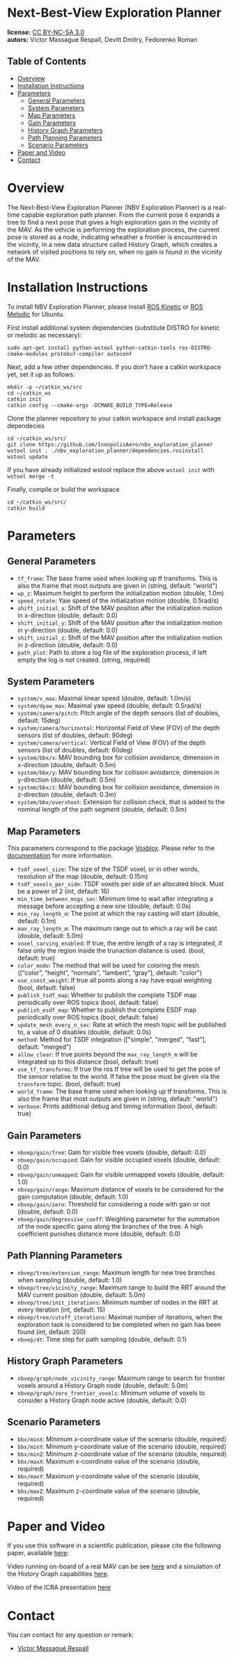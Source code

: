 # Next-Best-View Exploration Planner
**license:** [CC BY-NC-SA 3.0](https://creativecommons.org/licenses/by-nc-sa/3.0/deed.en) <br/>
**autors:**  Victor Massague Respall, Devitt Dmitry, Fedorenko Roman

## Table of Contents
* [Overview](#overview)
* [Installation Instructions](#installation-instructions)
* [Parameters](#parameters)
  * [General Parameters](#general-parameters)
  * [System Parameters](#system-parameters)
  * [Map Parameters](#map-parameters)
  * [Gain Parameters](gain-parameters)
  * [History Graph Parameters](history-graph-parameters)
  * [Path Planning Parameters](path-planning-parameters)
  * [Scenario Parameters](scenario-parameters)
* [Paper and Video](#paper-and-video)
* [Contact](#contact)

# Overview

The Next-Best-View Exploration Planner (NBV Exploration Planner) is a real-time capable exploration path planner. 
From the current pose it expands a tree to find a next pose that gives a high exploration gain in the vicinity of the MAV.
As the vehicle is performing the exploration process, the current pose is stored as a node, indicating wheather a frontier is encountered in the vicinity, 
in a new data structure called History Graph, which creates a network of visited positions to rely on, when no gain is found in the vicinity of the MAV.

# Installation Instructions
To install NBV Exploration Planner, please install [ROS Kinetic](http://wiki.ros.org/kinetic/Installation/Ubuntu/) or [ROS Melodic](http://wiki.ros.org/melodic/Installation/Ubuntu/) for Ubuntu.

First install additional system dependencies (substitute DISTRO for kinetic or melodic as necessary):

```
sudo apt-get install python-wstool python-catkin-tools ros-DISTRO-cmake-modules protobuf-compiler autoconf
```

Next, add a few other dependencies. If you don’t have a catkin workspace yet, set it up as follows:

```
mkdir -p ~/catkin_ws/src
cd ~/catkin_ws
catkin init
catkin config --cmake-args -DCMAKE_BUILD_TYPE=Release
```

Clone the planner repository to your catkin workspace and install package dependecies

```
cd ~/catkin_ws/src/
git clone https://github.com/InnopolisAero/nbv_exploration_planner
wstool init . ./nbv_exploration_planner/dependencies.rosinstall
wstool update
```

If you have already initialized wstool replace the above `wstool init` with `wstool merge -t`

Finally, compile or build the workspace
```
cd ~/catkin_ws/src/
catkin build
```

# Parameters

## General Parameters
* `tf_frame`: The base frame used when looking up tf transforms. This is also the frame that most outputs are given in (string, default: "world")
* `wp_z`: Maximum height to perform the initialization motion (double, 1.0m)
* `speed_rotate`: Yaw speed of the initialization motion (double, 0.5rad/s)
* `shift_initial_x`: Shift of the MAV position after the initialization motion in x-direction (double, default: 0.0)
* `shift_initial_y`: Shift of the MAV position after the initialization motion in y-direction (double, default: 0.0)
* `shift_initial_z`: Shift of the MAV position after the initialization motion in z-direction (double, default: 0.0)
* `path_plot`: Path to store a log file of the exploration process, if left empty the log is not created. (string, required)

## System Parameters
* `system/v_max`: Maximal linear speed (double, default: 1.0m/s)
* `system/dyaw_max`: Maximal yaw speed (double, default: 0.5rad/s)
* `system/camera/pitch`: Pitch angle of the depth sensors (list of doubles, default: 15deg)
* `system/camera/horizontal`: Horizontal Field of View (FOV) of the depth sensors (list of doubles, default: 90deg)
* `system/camera/vertical`: Vertical Field of View (FOV) of the depth sensors (list of doubles, default: 60deg)
* `system/bbx/x`: MAV bounding box for collision avoidance, dimension in x-direction (double, default: 0.5m)
* `system/bbx/y`: MAV bounding box for collision avoidance, dimension in y-direction (double, default: 0.5m)
* `system/bbx/z`: MAV bounding box for collision avoidance, dimension in z-direction (double, default: 0.3m)
* `system/bbx/overshoot`: Extension for collision check, that is added to the nominal length of the path segment (double, default: 0.5m)

## Map Parameters
This parameters correspond to the package [Voxblox](https://github.com/ethz-asl/voxblox). 
Please refer to the [documentation](https://voxblox.readthedocs.io/en/latest/pages/The-Voxblox-Node.html#) for more information.

* `tsdf_voxel_size`: The size of the TSDF voxel, or in other words, resolution of the map (double, default: 0.15m)
* `tsdf_voxels_per_side`: TSDF voxels per side of an allocated block. Must be a power of 2 (int, default: 16) 
* `min_time_between_msgs_sec`: Minimum time to wait after integrating a message before accepting a new one (double, default: 0.0s)
* `min_ray_length_m`: The point at which the ray casting will start (double, default: 0.1m)
* `max_ray_length_m`: The maximum range out to which a ray will be cast (double, default: 5.0m)
* `voxel_carving_enabled`: If true, the entire length of a ray is integrated, if false only the region inside the trunaction distance is used. (bool, default: true)
* `color_mode`: The method that will be used for coloring the mesh. ([“color”, “height”, “normals”, “lambert”, “gray”], default: "color")
* `use_const_weight`: If true all points along a ray have equal weighting (bool, default: false)
* `publish_tsdf_map`: Whether to publish the complete TSDF map periodically over ROS topics (bool, default: false)
* `publish_esdf_map`: Whether to publish the complete ESDF map periodically over ROS topics (bool, default: false)
* `update_mesh_every_n_sec`: Rate at which the mesh topic will be published to, a value of 0 disables (double, default: 0.0s)
* `method`: Method for TSDF integration (["simple", "merged", "fast"], default: "merged")
* `allow_clear`: If true points beyond the `max_ray_length_m` will be integrated up to this distance (bool, default: true)
* `use_tf_transforms`: If true the ros tf tree will be used to get the pose of the sensor relative to the world. 
If false the pose must be given via the `transform` topic. (bool, default: true)
* `world_frame`: The base frame used when looking up tf transforms. This is also the frame that most outputs are given in (string, default: "world")
* `verbose`: Prints additional debug and timing information (bool, default: true)


## Gain Parameters
* `nbvep/gain/free`: Gain for visible free voxels (double, default: 0.0)
* `nbvep/gain/occupied`: Gain for visible occupied voxels (double, default: 0.0)
* `nbvep/gain/unmapped`: Gain for visible unmapped voxels (double, default: 1.0)
* `nbvep/gain/range`: Maximum distance of voxels to be considered for the gain computation (double, default: 1.0) 
* `nbvep/gain/zero`: Threshold for considering a node with gain or not (double, default: 0.0)
* `nbvep/gain/degressive_coeff`: Weighting parameter for the summation of the node specific gains along the branches of the tree. A high coefficient punishes distance more (double, default: 0.0)

## Path Planning Parameters
* `nbvep/tree/extension_range`: Maximum length for new tree branches when sampling (double, default: 1.0)
* `nbvep/tree/vicinity_range`: Maximum range to build the RRT around the MAV current position (double, default: 5.0m)
* `nbvep/tree/init_iterations`: Minimum number of nodes in the RRT at every iteration (int, default: 15)
* `nbvep/tree/cutoff_iterations`: Maximal number of iterations, when the exploration task is considered to be completed when no gain has been found (int, default: 200)
* `nbvep/dt`: Time step for path sampling (double, default: 0.1)

## History Graph Parameters
* `nbvep/graph/node_vicinity_range`: Maximum range to search for frontier voxels around a History Graph node (double, default: 5.0m) 
* `nbvep/graph/zero_frontier_voxels`: Minimum volume of voxels to consider a History Graph node active (double, default: 0.0)

## Scenario Parameters
* `bbx/minX`: Minimum x-coordinate value of the scenario (double, required)
* `bbx/minY`: Minimum y-coordinate value of the scenario (double, required)
* `bbx/minZ`: Minimum z-coordinate value of the scenario (double, required)
* `bbx/maxX`: Maximum x-coordinate value of the scenario (double, required)
* `bbx/maxY`: Maximum y-coordinate value of the scenario (double, required)
* `bbx/maxZ`: Maximum z-coordinate value of the scenario (double, required)

# Paper and Video
If you use this software in a scientific publication, please cite the following paper, available [here](https://www.researchgate.net/publication/352169649_Fast_Sampling-based_Next-Best-View_Exploration_Algorithm_for_a_MAV):


Video running on-board of a real MAV can be see [here](https://youtu.be/o1RbLLVwFTA) and a simulation of the History Graph capabilities [here](https://www.youtube.com/watch?v=V9ppuyBhTFU).

Video of the ICRA presentation [here](https://www.youtube.com/watch?v=gXNHN-O5v9Y&t=3s)

# Contact

You can contact for any question or remark:
* [Victor Massagué Respall](mailto:v.respall@innopolis.ru)
